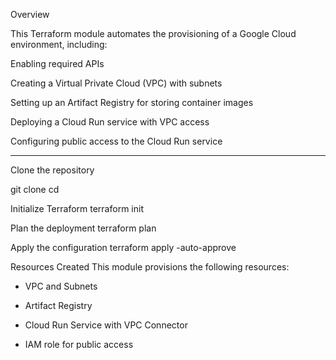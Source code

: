 Overview

This Terraform module automates the provisioning of a Google Cloud environment, including:

Enabling required APIs

Creating a Virtual Private Cloud (VPC) with subnets

Setting up an Artifact Registry for storing container images

Deploying a Cloud Run service with VPC access

Configuring public access to the Cloud Run service

-------

Clone the repository 

git clone <repo-url>
cd <repo-directory>

Initialize Terraform
terraform init

Plan the deployment
terraform plan 

Apply the configuration
terraform apply -auto-approve

Resources Created 
This module provisions the following resources:

- VPC and Subnets

- Artifact Registry

- Cloud Run Service with VPC Connector

- IAM role for public access